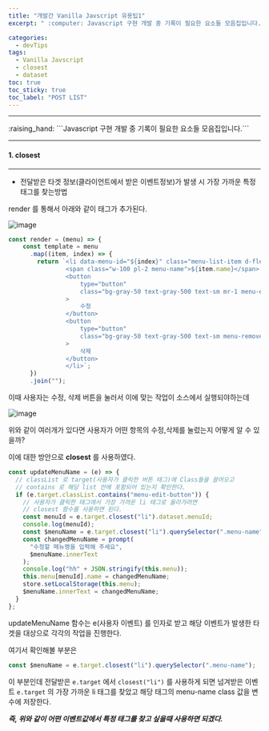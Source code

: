 ```yaml
---
title: "개발간 Vanilla Javscript 유용팁1"
excerpt: " :computer: Javascript 구현 개발 중 기록이 필요한 요소들 모음집입니다."

categories:
  - devTips
tags:
  - Vanilla Javscript
  - closest
  - dataset
toc: true
toc_sticky: true
toc_label: "POST LIST"
---
```


<hr>
:raising_hand:  ```Javascript 구현 개발 중 기록이 필요한 요소들 모음집입니다.```
<hr>

#### 1. closest

---

- 전달받은 타겟 정보(클라이언트에서 받은 이벤트정보)가 발생 시 가장 가까운 특정 태그를 찾는방법

render 를 통해서 아래와 같이 태그가 추가된다.

![image](https://user-images.githubusercontent.com/56063287/146205677-92de615b-7c96-48f6-b1f5-94a864491ab3.png)

```js
const render = (menu) => {
    const template = menu
      .map((item, index) => {
        return `<li data-menu-id="${index}" class="menu-list-item d-flex items-center py-2">
                <span class="w-100 pl-2 menu-name">${item.name}</span>
                <button
                    type="button"
                    class="bg-gray-50 text-gray-500 text-sm mr-1 menu-edit-button"
                >
                    수정
                </button>
                <button
                    type="button"
                    class="bg-gray-50 text-gray-500 text-sm menu-remove-button"
                >
                    삭제
                </button>
                </li>`;
      })
      .join("");
```

이때 사용자는 수정, 삭제 버튼을 눌러서 이에 맞는 작업이 소스에서 실행되야하는데

![image](https://user-images.githubusercontent.com/56063287/146205950-07a10f1a-c3ba-48fb-8855-2f927def2944.png)

위와 같이 여러개가 있다면 사용자가 어떤 항목의 수정,삭제를 눌렀는지 어떻게 알 수 있을까?

이에 대한 방안으로 **closest** 를 사용하였다.

```js
const updateMenuName = (e) => {
  // classList 로 target(사용자가 클릭한 버튼 태그)에 Class들을 끌어오고
  // contains 로 해당 list 안에 포함되어 있는지 확인한다.
  if (e.target.classList.contains("menu-edit-button")) {
    // 사용자가 클릭한 태그에서 가장 가까운 li 태그로 올라가려면
    // closest 함수를 사용하면 된다.
    const menuId = e.target.closest("li").dataset.menuId;
    console.log(menuId);
    const $menuName = e.target.closest("li").querySelector(".menu-name");
    const changedMenuName = prompt(
      "수정할 메뉴명을 입력해 주세요",
      $menuName.innerText
    );
    console.log("hh" + JSON.stringify(this.menu));
    this.menu[menuId].name = changedMenuName;
    store.setLocalStorage(this.menu);
    $menuName.innerText = changedMenuName;
  }
};
```

updateMenuName 함수는 e(사용자 이벤트) 를 인자로 받고 해당 이벤트가 발생한 타겟을 대상으로 각각의 작업을 진행한다.

여기서 확인해볼 부분은

```js
const $menuName = e.target.closest("li").querySelector(".menu-name");
```

이 부분인데 전달받은 `e.target` 에서 `closest("li")` 를 사용하게 되면 넘겨받은
이벤트 `e.target` 의 가장 가까운 li 태그를 찾았고 해당 태그의 menu-name class 값을
변수에 저장한다.

**_즉, 위와 같이 어떤 이벤트값에서 특정 태그를 찾고 싶을때 사용하면 되겠다._**
